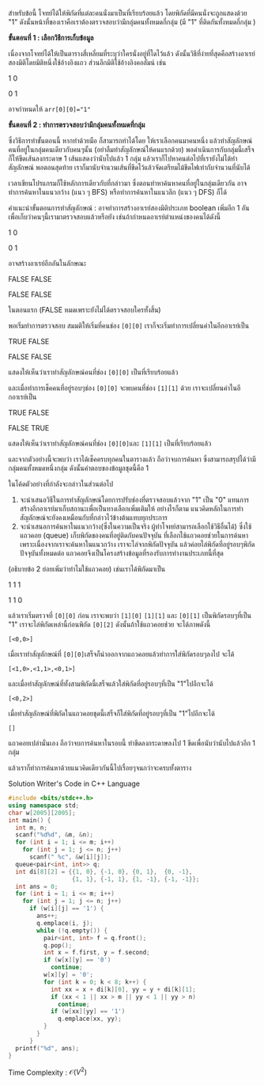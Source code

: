 สำหรับข้อนี้ โจทย์ได้ให้พิกัดที่แต่ละคนนั่งมาเป็นที่เรียบร้อยแล้ว โดยพิกัดที่มีคนนั่งจะถูกแสดงด้วย "1"  ดังนั้นหน้าที่ของเราคือเราต้องตรวจสอบว่ามีกลุ่มคนทั้งหมดกี่กลุ่ม (มี "1" ที่ติดกันทั้งหมดกี่กลุ่ม )

**ขั้นตอนที่ 1 : เลือกวิธีการเก็บข้อมูล**

เนื่องจากโจทย์ได้ให้เป็นตารางสี่เหลี่ยมที่ระบุว่าใครนั่งอยู่ที่ใดไว้แล้ว ดังนั้นวิธีที่ง่ายที่สุดคือสร้างอาเรย์สองมิติโดยมิติหนึ่งใช้อ้างอิงแถว ส่วนอีกมิติใช้อ้างอิงคอลั่มน์ เช่น

1 0

0 1

อาจกำหนดให้ `arr[0][0]="1"`

**ขั้นตอนที่ 2 : ทำการตรวจสอบว่ามีกลุ่มคนทั้งหมดที่กลุ่ม**

ซึ่งวิธีการทำขั้นตอนนี้ หากทำด้วยมือ ก็สามารถทำได้โดย ให้เราเลือกคนมาคนหนึ่ง แล้วทำสัญลักษณ์คนที่อยู่ในกลุ่มคนเดียวกับคนๆนั้น (อย่าลืมทำสัญลักษณ์ให้คนแรกด้วย) พอดำเนินการกับกลุ่มนี้เสร็จ ก็ให้ขีดเส้นลงกระดาษ 1 เส้นแสดงว่านับไปแล้ว 1 กลุ่ม แล้วเราก็ไปหาคนต่อไปที่เรายังไม่ได้ทำสัญลักษณ์ พอตอนสุดท้าย เราก็มานับจำนวนเส้นที่ขีดไว้แล้วจัดเตรียมไม้ขีดไฟเท่ากับจำนวนที่นับได้

เวลาเขียนโปรแกรมก็ใช้หลักการเดียวกับที่กล่าวมา ซึ่งตอนทำหาค้นหาคนที่อยู่ในกลุ่มเดียวกัน อาจทำการค้นหาในแนวกว้าง (แนว ๆ BFS) หรือทำการค้นหาในแนวลึก (แนว ๆ DFS) ก็ได้

คำแนะนำขั้นตอนการทำสัญลักษณ์ : อาจทำการสร้างอาเรย์สองมิติประเภท boolean เพิ่มอีก 1 อันเพื่อเก็บว่าคนๆนี้เรามาตรวจสอบแล้วหรือยัง เช่นถ้ากำหนดอาเรย์ตำแหน่งของคนได้ดังนี้

1 0

0 1

อาจสร้างอาเรย์อีกอันในลักษณะ

FALSE       FALSE

FALSE       FALSE

ในตอนแรก (FALSE หมดเพราะยังไม่ได้ตรวจสอบใครทั้งสิ้น)

พอเริ่มทำการตรวจสอบ สมมติให้เริ่มที่คนช่อง `[0][0]` เราก็จะเริ่มทำการเปลี่ยนค่าในอีกอาเรย์เป็น

TRUE       FALSE

FALSE      FALSE

แสดงให้เห็นว่าเราทำสัญลักษณ์คนที่ช่อง `[0][0]` เป็นที่เรียบร้อยแล้ว

และเมื่อทำการเช็คคนที่อยู่รอบๆช่อง `[0][0]` จะพบคนที่ช่อง `[1][1]` ด้วย เราจะเปลี่ยนค่าในอีกอาเรย์เป็น

TRUE       FALSE

FALSE      TRUE

แสดงให้เห็นว่าเราทำสัญลักษณ์คนที่ช่อง `[0][0]`และ `[1][1]` เป็นที่เรียบร้อยแล้ว

และจากตัวอย่างนี้จะพบว่า เราได้เช็คครบทุกคนในตารางแล้ว ถือว่าจบการค้นหา ซึ่งสามารถสรุปได้ว่ามีกลุ่มคนทั้งหมดหนึ่งกลุ่ม ดังนั้นคำตอบของข้อมูลชุดนี้คือ 1

ในโค้ดตัวอย่างที่กำลังจะกล่าวในส่วนต่อไป 

1. จะนำเสนอวิธีในการทำสัญลักษณ์โดยการปรับช่องที่ตรวจสอบแล้วจาก "1" เป็น "0" แทนการสร้างอีกอาเรย์มาเก็บสถานะเพื่อเป็นทางเลือกเพิ่มเติมให้ อย่างไรก็ตาม แนวคิดหลักในการทำสัญลักษณ์จะยังคงเหมือนกับที่กล่าวไว้ข้างต้นแทบทุกประการ
2. จะนำเสนอการค้นหาในแนวกว้าง(ซึ่งในความเป็นจริง ผู้ทำโจทย์สามารถเลือกใช้วิธีอื่นได้) ซึ่งใช้แถวคอย (queue) เก็บพิกัดของคนที่อยู่ติดกับคนปัจจุบัน ที่เลือกใช้แถวคอยช่วยในการค้นหาเพราะเนื่องจากเราจะค้นหาในแนวกว้าง เราจะไล่จากพิกัดปัจจุบัน แล้วค่อยไล่พิกัดที่อยู่รอบๆพิกัดปัจจุบันทั้งหมดต่อ แถวคอยจึงเป็นโครงสร้างข้อมูลที่รองรับการทำงานประเภทนี้ที่สุด

(อธิบายข้อ 2 ย่อยเพิ่มว่าทำไมใช้แถวคอย) เช่นเราได้พิกัดมาเป็น

1 1 1

1 1 0

แล้วเราเริ่มตรวจที่ `[0][0]` ก่อน เราจะพบว่า `[1][0]` `[1][1]` และ `[0][1]` เป็นพิกัดรอบๆที่เป็น "1" เราจะไล่พิกัดเหล่านี้ก่อนพิกัด `[0][2]` ดังนั้นถ้าใช้แถวคอยช่วย จะได้ภาพดังนี้

`[<0,0>]`

เมื่อเราทำสัญลักษณ์ที่ `[0][0]`เสร็จก็นำออกจากแถวคอยแล้วทำการใส่พิกัดรอบๆลงไป จะได้

`[<1,0>,<1,1>,<0,1>]`

และเมื่อทำสัญลักษณ์ที่ทั้งสามพิกัดนี้เสร็จแล้วใส่พิกัดที่อยู่รอบๆที่เป็น "1"ไปอีกจะได้

`[<0,2>]`

เมื่อทำสัญลักษณ์ที่พิกัดในแถวคอยชุดนี้เสร็จก็ใส่พิกัดที่อยู่รอบๆที่เป็น "1"ไปอีกจะได้

`[]`

แถวคอยเปล่านั่นเอง ถือว่าจบการค้นหาในรอบนี้ ทำขีดลงกระดาษลงไป 1 ขีดเพื่อนับว่านับไปแล้วอีก 1 กลุ่ม

แล้วเราก็ทำการค้นหาด้วยแนวคิดเดียวกันนี้ไปเรื่อยๆจนกว่าจะครบทั้งตาราง

Solution Writer's Code in C++ Language

```cpp
#include <bits/stdc++.h>
using namespace std;
char w[2005][2005];
int main() {
  int m, n;
  scanf("%d%d", &m, &n);
  for (int i = 1; i <= m; i++)
    for (int j = 1; j <= n; j++)
      scanf(" %c", &w[i][j]);
  queue<pair<int, int>> q;
  int di[8][2] = {{1, 0}, {-1, 0}, {0, 1},  {0, -1},
                  {1, 1}, {-1, 1}, {1, -1}, {-1, -1}};
  int ans = 0;
  for (int i = 1; i <= m; i++)
    for (int j = 1; j <= n; j++)
      if (w[i][j] == '1') {
        ans++;
        q.emplace(i, j);
        while (!q.empty()) {
          pair<int, int> f = q.front();
          q.pop();
          int x = f.first, y = f.second;
          if (w[x][y] == '0')
            continue;
          w[x][y] = '0';
          for (int k = 0; k < 8; k++) {
            int xx = x + di[k][0], yy = y + di[k][1];
            if (xx < 1 || xx > m || yy < 1 || yy > n)
              continue;
            if (w[xx][yy] == '1')
              q.emplace(xx, yy);
          }
        }
      }
  printf("%d", ans);
}
```

Time Complexity : $\mathcal{O}{(V^2)}$
